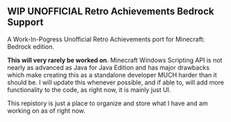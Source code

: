 ## WIP UNOFFICIAL Retro Achievements Bedrock Support
A Work-In-Pogress Unofficial Retro Achievements port for Minecraft: Bedrock edition.

**This will very rarely be worked on**. Minecraft Windows Scripting API is not nearly as advanced as Java for Java Edition and has major drawbacks which make creating this as a standalone developer MUCH harder than it should be. I will update this whenever possible, and if able to, will add more functionality to the code, as right now, it is mainly just UI.

This repistory is just a place to organize and store what I have and am working on as of right now.
